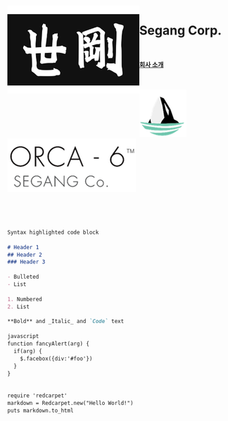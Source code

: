 <img align="left" width="300" height="200" src="segang_logo.jpg">

# Segang Corp.
<br>

[**회사 소개**](history.md)
<br><br><br>

[![alt-text-1](orca_img.png "title-1") ![alt-text-2](orca_text.png "title-2")](https://www.youtube.com/watch?v=vtYmCCLIi8A)

<br><br><br>
```markdown
Syntax highlighted code block

# Header 1
## Header 2
### Header 3

- Bulleted
- List

1. Numbered
2. List

**Bold** and _Italic_ and `Code` text

javascript
function fancyAlert(arg) {
  if(arg) {
    $.facebox({div:'#foo'})
  }
}


require 'redcarpet'
markdown = Redcarpet.new("Hello World!")
puts markdown.to_html

